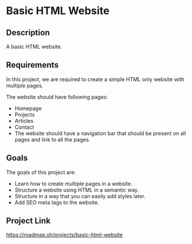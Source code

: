 #  Basic HTML Website

## Description
  A basic HTML website.

## Requirements
  In this project, we are required to create a simple HTML only website with multiple pages. 
  
  The website should have following pages:
   - Homepage
   - Projects
   - Articles
   - Contact
   - The website should have a navigation bar that should be present on all pages and link to all the pages.
## Goals   
   The goals of this project are:
   - Learn how to create multiple pages in a website.
   - Structure a website using HTML in a semantic way.
   - Structure in a way that you can easily add styles later.
   - Add SEO meta tags to the website.
 ## Project Link
 https://roadmap.sh/projects/basic-html-website

  


